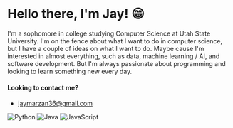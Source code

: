 # Hello there, I'm Jay! 😁

I'm a sophomore in college studying Computer Science at Utah State University. I'm on the fence about what I want to do in computer science, but I have a couple of ideas on what I want to do. Maybe cause I'm interested in almost everything, such as data, machine learning / AI, and software development. But I'm always passionate about programming and looking to learn something new every day. 

#### Looking to contact me?
* jaymarzan36@gmail.com

![Python](https://img.shields.io/badge/python-3670A0?style=for-the-badge&logo=python&logoColor=ffdd54)
![Java](https://img.shields.io/badge/java-%23ED8B00.svg?style=for-the-badge&logo=openjdk&logoColor=white)
![JavaScript](https://img.shields.io/badge/Code-JavaScript-informational?style=flat&logo=javascript&color=F7DF1E)
